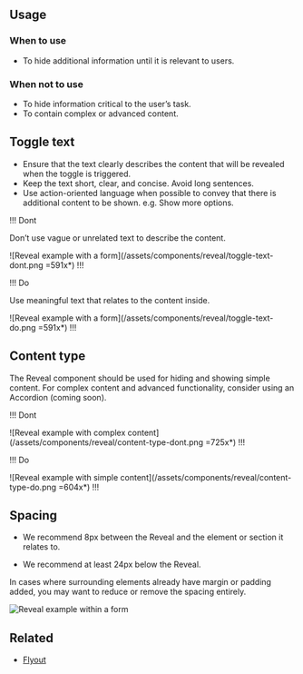 ## Usage

### When to use

- To hide additional information until it is relevant to users.

### When not to use

- To hide information critical to the user’s task.
- To contain complex or advanced content.

## Toggle text

- Ensure that the text clearly describes the content that will be revealed when the toggle is triggered.
- Keep the text short, clear, and concise. Avoid long sentences.
- Use action-oriented language when possible to convey that there is additional content to be shown. e.g. Show more options.

!!! Dont

Don’t use vague or unrelated text to describe the content.

![Reveal example with a form](/assets/components/reveal/toggle-text-dont.png =591x*)
!!!

!!! Do

Use meaningful text that relates to the content inside.

![Reveal example with a form](/assets/components/reveal/toggle-text-do.png =591x*)
!!!

## Content type

The Reveal component should be used for hiding and showing simple content. For complex content and advanced functionality, consider using an Accordion (coming soon).

!!! Dont

![Reveal example with complex content](/assets/components/reveal/content-type-dont.png =725x*)
!!!

!!! Do

![Reveal example with simple content](/assets/components/reveal/content-type-do.png =604x*)
!!!

## Spacing

- We recommend 8px between the Reveal and the element or section it relates to.

- We recommend at least 24px below the Reveal.

In cases where surrounding elements already have margin or padding added, you may want to reduce or remove the spacing entirely.

![Reveal example within a form](/assets/components/reveal/spacing-guidance.png)

## Related

<!-- only include the 2 most similar/related components -->
- [Flyout](/components/flyout)
